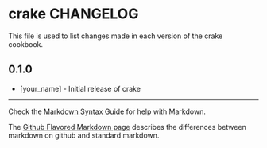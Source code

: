 crake CHANGELOG
===============

This file is used to list changes made in each version of the crake cookbook.

0.1.0
-----
- [your_name] - Initial release of crake

- - -
Check the [Markdown Syntax Guide](http://daringfireball.net/projects/markdown/syntax) for help with Markdown.

The [Github Flavored Markdown page](http://github.github.com/github-flavored-markdown/) describes the differences between markdown on github and standard markdown.
